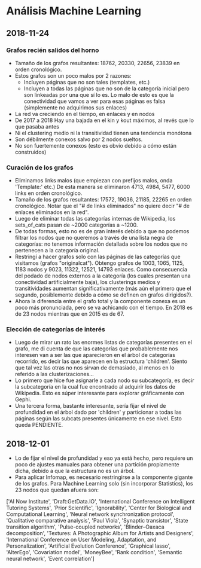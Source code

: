 # Análisis Machine Learning

## 2018-11-24

### Grafos recién salidos del horno

- Tamaño de los grafos resultantes: 18762, 20330, 22656, 23839 en orden cronológico.
- Estos grafos son un poco malos por 2 razones:
    - Incluyen páginas que no son tales (templates, etc.)
    - Incluyen a todas las páginas que no son de la categoría inicial pero son
    linkeadas por una que sí lo es. Lo malo de esto es que la conectividad que
    vamos a ver para esas páginas es falsa (simplemente no adquirimos sus enlaces)
- La red va creciendo en el tiempo, en enlaces y en nodos
- De 2017 a 2018 Hay una bajada en el kin y kout máximos, al revés que lo que
pasaba antes
- Ni el clustering medio ni la transitividad tienen una tendencia monótona
- Son débilmente conexos salvo por 2 nodos sueltos.
- No son fuertemente conexos (esto es obvio debido a cómo están construidos)

### Curación de los grafos

- Eliminamos links malos (que empiezan con prefijos malos, onda 'Template:' etc.)
De esta manera se eliminaron 4713, 4984, 5477, 6000 links en orden cronológico.
- Tamaño de los grafos resultantes: 17572, 19036, 21185, 22265 en orden cronológico.
Notar que el "# de links eliminados" no quiere decir "# de enlaces eliminados
en la red".
- Luego de eliminar todas las categorías internas de Wikipedia, los sets_of_cats
pasan de ~2000 categorías a ~1200.
- De todas formas, esto no es de gran interés debido a que no podemos filtrar los
nodos que no queremos a través de una lista negra de categorías: no tenemos
información detallada sobre los nodos que no pertenecen a la categoría original.
- Restringí a hacer grafos solo con las páginas de las categorías que visitamos
(grafos "originalcat"). Obtengo grafos de 1003, 1065, 1125, 1183 nodos y
9023, 11322, 12521, 14793 enlaces. Como consecuencia del podado de nodos externos
a la categoría (los cuales presentan una conectividad artificialmente baja),
los clusterings medios y transitividades aumentan significativamente (más aún
el primero que el segundo, posiblemente debido a cómo se definen en grafos
dirigidos?).
- Ahora la diferencia entre el grafo total y la componente conexa es un poco
más pronunciada, pero se va achicando con el tiempo. En 2018 es de 23 nodos
mientras que en 2015 es de 67.

### Elección de categorías de interés

- Luego de mirar un rato las enormes listas de categorías presentes en el grafo,
me di cuenta de que las categorías que probablemente nos interesen van a ser
las que aparecieron en el árbol de categorías recorrido, es decir las que
aparecen en la estructura 'children'. Siento que tal vez las otras no nos sirvan
de demasiado, al menos en lo referido a las clusterizaciones...
- Lo primero que hice fue asignarle a cada nodo su subcategoría, es decir
la subcategoría en la cual fue encontrado al adquirir los datos de Wikipedia.
Esto es súper interesante para explorar gráficamente con Gephi.
- Una tercera forma, bastante interesante, sería fijar el nivel de profundidad
en el árbol dado por 'children' y particionar a todas las páginas según las
subcats presentes únicamente en ese nivel. Esto queda PENDIENTE.

## 2018-12-01

- Lo de fijar el nivel de profundidad y eso ya está hecho, pero requiere un poco
de ajustes manuales para obtener una partición propiamente dicha, debido a que
la estructura no es un árbol.
- Para aplicar Infomap, es necesario restringirse a la componente gigante de los
grafos. Para Machine Learning solo (sin incorporar Statistics), los 23 nodos que
quedan afuera son:

 ['AI Now Institute',
 'Draft:GetData.IO',
 'International Conference on Intelligent Tutoring Systems',
 'Prior Scientific',
 'Ignorability',
 'Center for Biological and Computational Learning',
 'Neural network synchronization protocol',
 'Qualitative comparative analysis',
 'Paul Viola',
 'Synaptic transistor',
 'State transition algorithm',
 'Pulse-coupled networks',
 'Blinder–Oaxaca decomposition',
 'Textures: A Photographic Album for Artists and Designers',
 'International Conference on User Modeling, Adaptation, and Personalization',
 'Artificial Evolution Conference',
 'Graphical lasso',
 'AlterEgo',
 'Covariation model',
 'MoneyBee',
 'Rank condition',
 'Semantic neural network',
 'Event correlation']